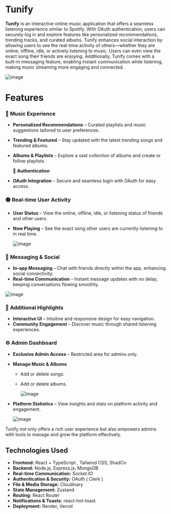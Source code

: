 
# Tunify

**Tunify** is an interactive online music application that offers a seamless listening experience similar to Spotify. With OAuth authentication, users can securely log in and explore features like personalized recommendations, trending tracks, and curated albums. Tunify enhances social interaction by allowing users to see the real-time activity of others—whether they are online, offline, idle, or actively listening to music. Users can even view the exact song their friends are enjoying. Additionally, Tunify comes with a built-in messaging feature, enabling instant communication while listening, making music streaming more engaging and connected.


![image](https://github.com/user-attachments/assets/fc3eb1b8-510a-4906-a08b-7a90274c2770)


# Features
 
  ### 🎵 **Music Experience**  
- **Personalized Recommendations** – Curated playlists and music suggestions tailored to user preferences.  
- **Trending & Featured** – Stay updated with the latest trending songs and featured albums.  
- **Albums & Playlists** – Explore a vast collection of albums and create or follow playlists.  

  🔐 **Authentication**  
- **OAuth Integration** – Secure and seamless login with OAuth for easy access.  

### 🟢 **Real-time User Activity**  
- **User Status** – View the online, offline, idle, or listening status of friends and other users.  
- **Now Playing** – See the exact song other users are currently listening to in real time.

  ![image](https://github.com/user-attachments/assets/06e83a12-cb55-48e0-b441-44c34cfa993a)


### 💬 **Messaging & Social**  
- **In-app Messaging** – Chat with friends directly within the app, enhancing social connectivity.  
- **Real-time Communication** – Instant message updates with no delay, keeping conversations flowing smoothly.  

![image](https://github.com/user-attachments/assets/d1dbfc59-0f3d-43d4-a04f-7085a13ce150)


### 🚀 **Additional Highlights**  
- **Interactive UI** – Intuitive and responsive design for easy navigation.  
- **Community Engagement** – Discover music through shared listening experiences.

### ⚙️ **Admin Dashboard**  
- **Exclusive Admin Access** – Restricted area for admins only.  
- **Manage Music & Albums**  
  - Add or delete songs.  
  - Add or delete albums.

    ![image](https://github.com/user-attachments/assets/d46009a1-ecea-46ef-a407-451fb2f099de)


- **Platform Statistics** – View insights and stats on platform activity and engagement.

     ![image](https://github.com/user-attachments/assets/3c98b57b-24af-45fb-84c0-4d1f7cfcab61)



Tunify not only offers a rich user experience but also empowers admins with tools to manage and grow the platform effectively.






## Technologies Used
- **Frontend:** React + TypeScript , Tailwind CSS, ShadCn  
- **Backend:** Node.js, Express.js, MongoDB  
- **Real-time Communication:** Socket.IO  
- **Authentication & Security:** OAuth ( Clerk )  
- **File & Media Storage:** Cloudinary  
- **State Management:** Zustand  
- **Routing:** React Router  
- **Notifications & Toasts:** react-hot-toast  
- **Deployment:** Render, Vercel
